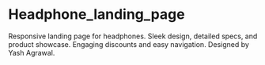 # Headphone_landing_page
Responsive landing page for headphones. Sleek design, detailed specs, and product showcase. Engaging discounts and easy navigation. Designed by Yash Agrawal.
